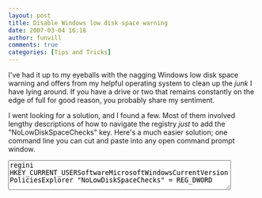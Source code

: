 ```yaml
---
layout: post
title: Disable Windows low disk space warning
date: 2007-03-04 16:18
author: funvill
comments: true
categories: [Tips and Tricks]
---
```

I've had it up to my eyeballs with the nagging Windows low disk space warning and offers from my helpful operating system to clean up the <em>junk </em>I have lying around. If you have a drive or two that remains constantly on the edge of full for good reason, you probably share my sentiment.

I went looking for a solution, and I found a few. Most of them involved lengthy descriptions of how to navigate the registry <em>just </em>to add the "NoLowDiskSpaceChecks" key. Here's a much easier solution; one command line you can cut and paste into any open command prompt window.
<textarea style="width: 450px; height: 60px">regini HKEY_CURRENT_USERSoftwareMicrosoftWindowsCurrentVersionPoliciesExplorer "NoLowDiskSpaceChecks" = REG_DWORD</textarea>
